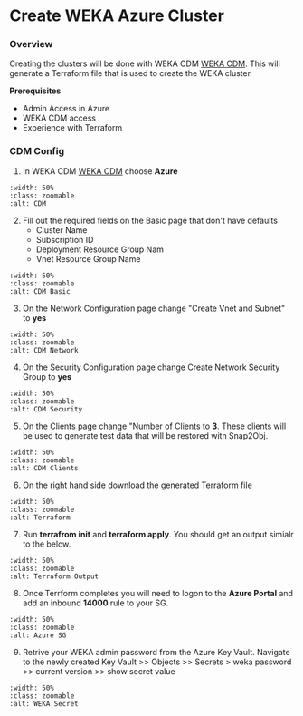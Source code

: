 # Create WEKA Azure Cluster

###  Overview
Creating the clusters will be done with WEKA CDM [WEKA CDM](https://cloud.weka.io). This will generate a Terraform file that is used to create the WEKA cluster.  

**Prerequisites**

- Admin Access in Azure
- WEKA CDM access
- Experience with Terraform

### CDM Config

1.  In WEKA CDM [WEKA CDM](https://cloud.weka.io) choose **Azure**

```{image} ./images/cdm.png
:width: 50%
:class: zoomable
:alt: CDM
```

2.  Fill out the required fields on the Basic page that don't have defaults
    - Cluster Name
    - Subscription ID
    - Deployment Resource Group Nam
    - Vnet Resource Group Name

```{image} ./images/cdm_basic.png
:width: 50%
:class: zoomable
:alt: CDM Basic
```

3.  On the Network Configuration page change "Create Vnet and Subnet" to **yes**

```{image} ./images/cdm_network.png
:width: 50%
:class: zoomable
:alt: CDM Network
```

4.  On the Security Configuration page change Create Network Security Group to **yes** 

```{image} ./images/cdm_security.png
:width: 50%
:class: zoomable
:alt: CDM Security
```

5.  On the Clients  page change "Number of Clients to **3**.  These clients will be used to generate test data that will be restored witn Snap2Obj.

```{image} ./images/cdm_clients.png
:width: 50%
:class: zoomable
:alt: CDM Clients
```

6.  On the right hand side download the generated Terraform file

```{image} ./images/tf_download.png
:width: 50%
:class: zoomable
:alt: Terraform
```

7.  Run **terrafrom init** and **terraform apply**.  You should get an output simialr to the below.

```{image} ./images/tf_output.png
:width: 50%
:class: zoomable
:alt: Terraform Output
```

8.  Once Terrform completes you will need to logon to the **Azure Portal** and add an inbound **14000** rule to your SG.

```{image} ./images/azure_inbound.png
:width: 50%
:class: zoomable
:alt: Azure SG
```

9.  Retrive your WEKA admin password from the Azure Key Vault.  Navigate to the newly created Key Vault >> Objects >> Secrets > weka password >> current version >> show secret value

```{image} ./images/weka_secret.png
:width: 50%
:class: zoomable
:alt: WEKA Secret
```
